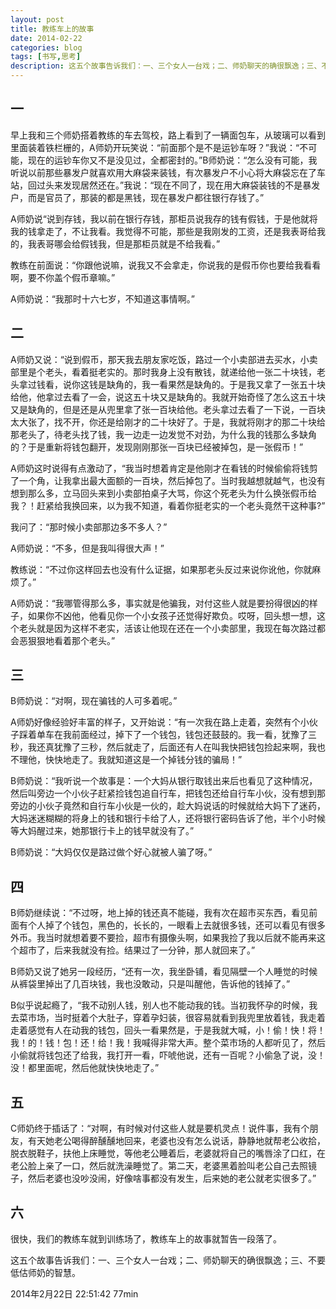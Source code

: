 ```yaml
---
layout: post
title: 教练车上的故事
date: 2014-02-22
categories: blog
tags: [书写,思考]
description: 这五个故事告诉我们：一、三个女人一台戏；二、师奶聊天的确很飘逸；三、不要低估师奶的智慧。
---
```



## 一
早上我和三个师奶搭着教练的车去驾校，路上看到了一辆面包车，从玻璃可以看到里面装着铁栏栅的，A师奶开玩笑说：“前面那个是不是运钞车呀？”我说：“不可能，现在的运钞车你又不是没见过，全都密封的。”B师奶说：“怎么没有可能，我听说以前那些暴发户就喜欢用大麻袋来装钱，有次暴发户不小心将大麻袋忘在了车站，回过头来发现居然还在。”我说：“现在不同了，现在用大麻袋装钱的不是暴发户，而是官员了，那装的都是黑钱，现在暴发户都往银行存钱了。”

A师奶说“说到存钱，我以前在银行存钱，那柜员说我存的钱有假钱，于是他就将我的钱拿走了，不让我看。我觉得不可能，那些是我刚发的工资，还是我表哥给我的，我表哥哪会给假钱我，但是那柜员就是不给我看。”

教练在前面说：“你跟他说嘛，说我又不会拿走，你说我的是假币你也要给我看看啊，要不你盖个假币章嘛。”

A师奶说：“我那时十六七岁，不知道这事情啊。”

## 二
A师奶又说：“说到假币，那天我去朋友家吃饭，路过一个小卖部进去买水，小卖部里是个老头，看着挺老实的。那时我身上没有散钱，就递给他一张二十块钱，老头拿过钱看，说你这钱是缺角的，我一看果然是缺角的。于是我又拿了一张五十块给他，他拿过去看了一会，说这五十块又是缺角的。我就开始奇怪了怎么这五十块又是缺角的，但是还是从兜里拿了张一百块给他。老头拿过去看了一下说，一百块太大张了，找不开，你还是给刚才的二十块好了。于是，我就将刚才的那二十块给那老头了，待老头找了钱，我一边走一边发觉不对劲，为什么我的钱那么多缺角的？于是重新将钱包翻开，发现刚刚那张一百块已经被掉包，是一张假币！”

A师奶这时说得有点激动了，“我当时想着肯定是他刚才在看钱的时候偷偷将钱剪了一个角，让我拿出最大面额的一百块，然后掉包了。当时我越想就越气，也没有想到那么多，立马回头来到小卖部拍桌子大骂，你这个死老头为什么换张假币给我？！赶紧给我换回来，以为我不知道，看着你挺老实的一个老头竟然干这种事?”

我问了：“那时候小卖部那边多不多人？”

A师奶说：“不多，但是我叫得很大声！”

教练说：“不过你这样回去也没有什么证据，如果那老头反过来说你讹他，你就麻烦了。”

A师奶说：“我哪管得那么多，事实就是他骗我，对付这些人就是要扮得很凶的样子，如果你不凶他，他看见你一个小女孩子还觉得好欺负。哎呀，回头想一想，这个老头就是因为这样不老实，活该让他现在还在一个小卖部里，我现在每次路过都会恶狠狠地看着那个老头。”

## 三
B师奶说：“对啊，现在骗钱的人可多着呢。”

A师奶好像经验好丰富的样子，又开始说：“有一次我在路上走着，突然有个小伙子踩着单车在我前面经过，掉下了一个钱包，钱包还鼓鼓的。我一看，犹豫了三秒，我还真犹豫了三秒，然后就走了，后面还有人在叫我快把钱包捡起来啊，我也不理他，快快地走了。我就知道这是一个掉钱分钱的骗局！”

B师奶说：“我听说一个故事是：一个大妈从银行取钱出来后也看见了这种情况，然后叫旁边一个小伙子赶紧捡钱包追自行车，把钱包还给自行车小伙，没有想到那旁边的小伙子竟然和自行车小伙是一伙的，趁大妈说话的时候就给大妈下了迷药，大妈迷迷糊糊的将身上的钱和银行卡给了人，还将银行密码告诉了他，半个小时候等大妈醒过来，她那银行卡上的钱早就没有了。”

B师奶说：“大妈仅仅是路过做个好心就被人骗了呀。”

## 四
B师奶继续说：“不过呀，地上掉的钱还真不能碰，我有次在超市买东西，看见前面有个人掉了个钱包，黑色的，长长的，一眼看上去就很多钱，还可以看见有很多外币。我当时就想着要不要捡，超市有摄像头啊，如果我捡了我以后就不能再来这个超市了，后来我就没有捡。结果过了一分钟，那人就回来了。”

B师奶又说了她另一段经历，“还有一次，我坐卧铺，看见隔壁一个人睡觉的时候从裤袋里掉出了几百块钱，我也没敢动，只是叫醒他，告诉他的钱掉了。”

B似乎说起瘾了，“我不动别人钱，别人也不能动我的钱。当初我怀孕的时候，我去菜市场，当时挺着个大肚子，穿着孕妇装，很容易就看到我兜里放着钱，我走着走着感觉有人在动我的钱包，回头一看果然是，于是我就大喊，小！偷！快！将！我！的！钱！包！还！给！我！我喊得非常大声。整个菜市场的人都听见了，然后小偷就将钱包还了给我，我打开一看，吓唬他说，还有一百呢？小偷急了说，没！没！都里面呢，然后他就快快地走了。”

## 五
C师奶终于插话了：“对啊，有时候对付这些人就是要机灵点！说件事，我有个朋友，有天她老公喝得醉醺醺地回来，老婆也没有怎么说话，静静地就帮老公收拾，脱衣脱鞋子，扶他上床睡觉，等他老公睡着后，老婆就将自己的嘴唇涂了口红，在老公脸上亲了一口，然后就洗澡睡觉了。第二天，老婆黑着脸叫老公自己去照镜子，然后老婆也没吵没闹，好像啥事都没有发生，后来她的老公就老实很多了。”

## 六
很快，我们的教练车就到训练场了，教练车上的故事就暂告一段落了。

这五个故事告诉我们：一、三个女人一台戏；二、师奶聊天的确很飘逸；三、不要低估师奶的智慧。

2014年2月22日 22:51:42 77min
